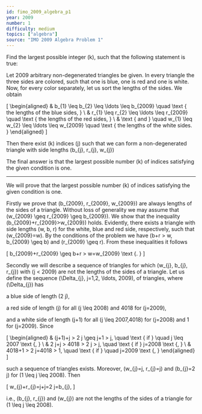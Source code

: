 ```yaml
---
id: fimo_2009_algebra_p1
year: 2009
number: 1
difficulty: medium
topics: ["algebra"]
source: "IMO 2009 Algebra Problem 1"
---
```


Find the largest possible integer \(k\), such that the following statement is true:

Let 2009 arbitrary non-degenerated triangles be given. In every triangle the three sides are colored, such that one is blue, one is red and one is white. Now, for every color separately, let us sort the lengths of the sides. We obtain

\[
\begin{aligned}
& b_{1} \leq b_{2} \leq \ldots \leq b_{2009} \quad \text { the lengths of the blue sides, } \\
& r_{1} \leq r_{2} \leq \ldots \leq r_{2009} \quad \text { the lengths of the red sides, } \\
& \text { and } \quad w_{1} \leq w_{2} \leq \ldots \leq w_{2009} \quad \text { the lengths of the white sides. }
\end{aligned}
\]

Then there exist \(k\) indices \(j\) such that we can form a non-degenerated triangle with side lengths \(b_{j}, r_{j}, w_{j}\)

The final answer is that the largest possible number \(k\) of indices satisfying the given condition is one.

---
We will prove that the largest possible number \(k\) of indices satisfying the given condition is one.

Firstly we prove that \(b_{2009}, r_{2009}, w_{2009}\) are always lengths of the sides of a triangle. Without loss of generality we may assume that \(w_{2009} \geq r_{2009} \geq b_{2009}\). We show that the inequality \(b_{2009}+r_{2009}>w_{2009}\) holds. Evidently, there exists a triangle with side lengths \(w, b, r\) for the white, blue and red side, respectively, such that \(w_{2009}=w\). By the conditions of the problem we have \(b+r > w, b_{2009} \geq b\) and \(r_{2009} \geq r\). From these inequalities it follows

\[
b_{2009}+r_{2009} \geq b+r > w=w_{2009} \text {. }
\]

Secondly we will describe a sequence of triangles for which \(w_{j}, b_{j}, r_{j}\) with \(j < 2009\) are not the lengths of the sides of a triangle. Let us define the sequence \(\Delta_{j}, j=1,2, \ldots, 2009\), of triangles, where \(\Delta_{j}\) has

a blue side of length \(2 j\),

a red side of length \(j\) for all \(j \leq 2008\) and 4018 for \(j=2009\),

and a white side of length \(j+1\) for all \(j \leq 2007,4018\) for \(j=2008\) and 1 for \(j=2009\). Since

\[
\begin{aligned}
& (j+1)+j > 2 j \geq j+1 > j, \quad \text { if } \quad j \leq 2007 \text {, } \\
& 2 j+j > 4018 > 2 j > j, \quad \text { if } j=2008 \text {, } \\
& 4018+1 > 2 j=4018 > 1, \quad \text { if } \quad j=2009 \text {, }
\end{aligned}
\]

such a sequence of triangles exists. Moreover, \(w_{j}=j, r_{j}=j\) and \(b_{j}=2 j\) for \(1 \leq j \leq 2008\). Then

\[
w_{j}+r_{j}=j+j=2 j=b_{j},
\]

i.e., \(b_{j}, r_{j}\) and \(w_{j}\) are not the lengths of the sides of a triangle for \(1 \leq j \leq 2008\).
